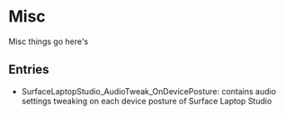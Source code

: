 # Misc
Misc things go here's

## Entries
- SurfaceLaptopStudio_AudioTweak_OnDevicePosture: contains audio settings tweaking on each device posture of Surface Laptop Studio
